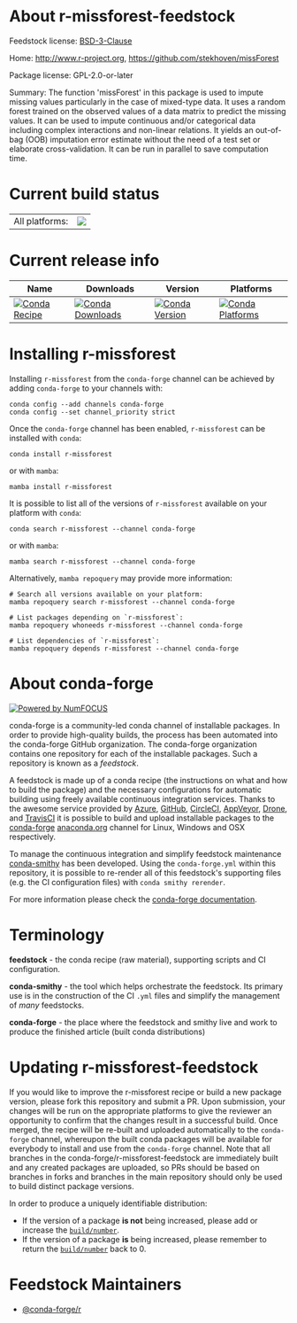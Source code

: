 About r-missforest-feedstock
============================

Feedstock license: [BSD-3-Clause](https://github.com/conda-forge/r-missforest-feedstock/blob/main/LICENSE.txt)

Home: http://www.r-project.org, https://github.com/stekhoven/missForest

Package license: GPL-2.0-or-later

Summary: The function 'missForest' in this package is used to impute missing values particularly in the case of mixed-type data. It uses a random forest trained on the observed values of a data matrix to predict the missing values. It can be used to impute continuous and/or categorical data including complex interactions and non-linear relations. It yields an out-of-bag (OOB) imputation error estimate without the need of a test set or elaborate cross-validation. It can be run in parallel to  save computation time.

Current build status
====================


<table><tr><td>All platforms:</td>
    <td>
      <a href="https://dev.azure.com/conda-forge/feedstock-builds/_build/latest?definitionId=4243&branchName=main">
        <img src="https://dev.azure.com/conda-forge/feedstock-builds/_apis/build/status/r-missforest-feedstock?branchName=main">
      </a>
    </td>
  </tr>
</table>

Current release info
====================

| Name | Downloads | Version | Platforms |
| --- | --- | --- | --- |
| [![Conda Recipe](https://img.shields.io/badge/recipe-r--missforest-green.svg)](https://anaconda.org/conda-forge/r-missforest) | [![Conda Downloads](https://img.shields.io/conda/dn/conda-forge/r-missforest.svg)](https://anaconda.org/conda-forge/r-missforest) | [![Conda Version](https://img.shields.io/conda/vn/conda-forge/r-missforest.svg)](https://anaconda.org/conda-forge/r-missforest) | [![Conda Platforms](https://img.shields.io/conda/pn/conda-forge/r-missforest.svg)](https://anaconda.org/conda-forge/r-missforest) |

Installing r-missforest
=======================

Installing `r-missforest` from the `conda-forge` channel can be achieved by adding `conda-forge` to your channels with:

```
conda config --add channels conda-forge
conda config --set channel_priority strict
```

Once the `conda-forge` channel has been enabled, `r-missforest` can be installed with `conda`:

```
conda install r-missforest
```

or with `mamba`:

```
mamba install r-missforest
```

It is possible to list all of the versions of `r-missforest` available on your platform with `conda`:

```
conda search r-missforest --channel conda-forge
```

or with `mamba`:

```
mamba search r-missforest --channel conda-forge
```

Alternatively, `mamba repoquery` may provide more information:

```
# Search all versions available on your platform:
mamba repoquery search r-missforest --channel conda-forge

# List packages depending on `r-missforest`:
mamba repoquery whoneeds r-missforest --channel conda-forge

# List dependencies of `r-missforest`:
mamba repoquery depends r-missforest --channel conda-forge
```


About conda-forge
=================

[![Powered by
NumFOCUS](https://img.shields.io/badge/powered%20by-NumFOCUS-orange.svg?style=flat&colorA=E1523D&colorB=007D8A)](https://numfocus.org)

conda-forge is a community-led conda channel of installable packages.
In order to provide high-quality builds, the process has been automated into the
conda-forge GitHub organization. The conda-forge organization contains one repository
for each of the installable packages. Such a repository is known as a *feedstock*.

A feedstock is made up of a conda recipe (the instructions on what and how to build
the package) and the necessary configurations for automatic building using freely
available continuous integration services. Thanks to the awesome service provided by
[Azure](https://azure.microsoft.com/en-us/services/devops/), [GitHub](https://github.com/),
[CircleCI](https://circleci.com/), [AppVeyor](https://www.appveyor.com/),
[Drone](https://cloud.drone.io/welcome), and [TravisCI](https://travis-ci.com/)
it is possible to build and upload installable packages to the
[conda-forge](https://anaconda.org/conda-forge) [anaconda.org](https://anaconda.org/)
channel for Linux, Windows and OSX respectively.

To manage the continuous integration and simplify feedstock maintenance
[conda-smithy](https://github.com/conda-forge/conda-smithy) has been developed.
Using the ``conda-forge.yml`` within this repository, it is possible to re-render all of
this feedstock's supporting files (e.g. the CI configuration files) with ``conda smithy rerender``.

For more information please check the [conda-forge documentation](https://conda-forge.org/docs/).

Terminology
===========

**feedstock** - the conda recipe (raw material), supporting scripts and CI configuration.

**conda-smithy** - the tool which helps orchestrate the feedstock.
                   Its primary use is in the construction of the CI ``.yml`` files
                   and simplify the management of *many* feedstocks.

**conda-forge** - the place where the feedstock and smithy live and work to
                  produce the finished article (built conda distributions)


Updating r-missforest-feedstock
===============================

If you would like to improve the r-missforest recipe or build a new
package version, please fork this repository and submit a PR. Upon submission,
your changes will be run on the appropriate platforms to give the reviewer an
opportunity to confirm that the changes result in a successful build. Once
merged, the recipe will be re-built and uploaded automatically to the
`conda-forge` channel, whereupon the built conda packages will be available for
everybody to install and use from the `conda-forge` channel.
Note that all branches in the conda-forge/r-missforest-feedstock are
immediately built and any created packages are uploaded, so PRs should be based
on branches in forks and branches in the main repository should only be used to
build distinct package versions.

In order to produce a uniquely identifiable distribution:
 * If the version of a package **is not** being increased, please add or increase
   the [``build/number``](https://docs.conda.io/projects/conda-build/en/latest/resources/define-metadata.html#build-number-and-string).
 * If the version of a package **is** being increased, please remember to return
   the [``build/number``](https://docs.conda.io/projects/conda-build/en/latest/resources/define-metadata.html#build-number-and-string)
   back to 0.

Feedstock Maintainers
=====================

* [@conda-forge/r](https://github.com/orgs/conda-forge/teams/r/)

